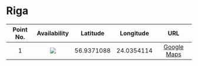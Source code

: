 # Riga

| Point No. | Availability | Latitude  | Longitude | URL |
|:---------:|:------------:|:---------:|:---------:|:---:|
| 1         | ![](https://img.shields.io/badge/обновляется-inactive.svg)           | 56.9371088 | 24.0354114 | [Google Maps](https://www.google.ru/maps/place/56°56'13.6"N+24°02'07.5"E)
